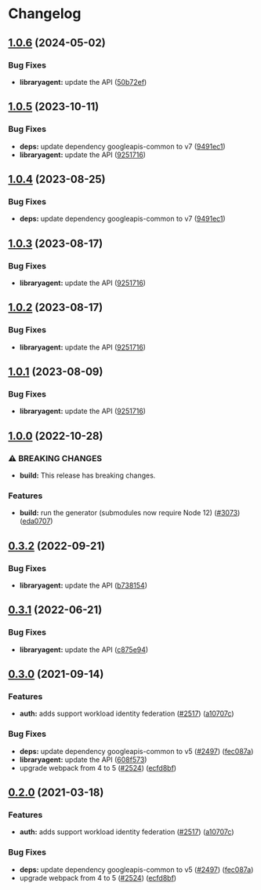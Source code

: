 # Changelog

## [1.0.6](https://github.com/googleapis/google-api-nodejs-client/compare/libraryagent-v1.0.5...libraryagent-v1.0.6) (2024-05-02)


### Bug Fixes

* **libraryagent:** update the API ([50b72ef](https://github.com/googleapis/google-api-nodejs-client/commit/50b72ef609e5c9058b5a03ed5aaa1b5062e4bf47))

## [1.0.5](https://github.com/googleapis/google-api-nodejs-client/compare/libraryagent-v1.0.4...libraryagent-v1.0.5) (2023-10-11)


### Bug Fixes

* **deps:** update dependency googleapis-common to v7 ([9491ec1](https://github.com/googleapis/google-api-nodejs-client/commit/9491ec1cdc3c413e7d73edcfcd59cf5c28a7c855))
* **libraryagent:** update the API ([9251716](https://github.com/googleapis/google-api-nodejs-client/commit/9251716a7301d6503181a411d42ff0ef2cad0ca0))

## [1.0.4](https://github.com/googleapis/google-api-nodejs-client/compare/libraryagent-v1.0.3...libraryagent-v1.0.4) (2023-08-25)


### Bug Fixes

* **deps:** update dependency googleapis-common to v7 ([9491ec1](https://github.com/googleapis/google-api-nodejs-client/commit/9491ec1cdc3c413e7d73edcfcd59cf5c28a7c855))

## [1.0.3](https://github.com/googleapis/google-api-nodejs-client/compare/libraryagent-v1.0.2...libraryagent-v1.0.3) (2023-08-17)


### Bug Fixes

* **libraryagent:** update the API ([9251716](https://github.com/googleapis/google-api-nodejs-client/commit/9251716a7301d6503181a411d42ff0ef2cad0ca0))

## [1.0.2](https://github.com/googleapis/google-api-nodejs-client/compare/libraryagent-v1.0.1...libraryagent-v1.0.2) (2023-08-17)


### Bug Fixes

* **libraryagent:** update the API ([9251716](https://github.com/googleapis/google-api-nodejs-client/commit/9251716a7301d6503181a411d42ff0ef2cad0ca0))

## [1.0.1](https://github.com/googleapis/google-api-nodejs-client/compare/libraryagent-v1.0.0...libraryagent-v1.0.1) (2023-08-09)


### Bug Fixes

* **libraryagent:** update the API ([9251716](https://github.com/googleapis/google-api-nodejs-client/commit/9251716a7301d6503181a411d42ff0ef2cad0ca0))

## [1.0.0](https://github.com/googleapis/google-api-nodejs-client/compare/libraryagent-v0.3.2...libraryagent-v1.0.0) (2022-10-28)


### ⚠ BREAKING CHANGES

* **build:** This release has breaking changes.

### Features

* **build:** run the generator (submodules now require Node 12) ([#3073](https://github.com/googleapis/google-api-nodejs-client/issues/3073)) ([eda0707](https://github.com/googleapis/google-api-nodejs-client/commit/eda07079dadab46a80b6f9ede618f4f43030169e))

## [0.3.2](https://github.com/googleapis/google-api-nodejs-client/compare/libraryagent-v0.3.1...libraryagent-v0.3.2) (2022-09-21)


### Bug Fixes

* **libraryagent:** update the API ([b738154](https://github.com/googleapis/google-api-nodejs-client/commit/b738154db2fa2550997bb7bb56f7b04fb4991761))

## [0.3.1](https://github.com/googleapis/google-api-nodejs-client/compare/libraryagent-v0.3.0...libraryagent-v0.3.1) (2022-06-21)


### Bug Fixes

* **libraryagent:** update the API ([c875e94](https://github.com/googleapis/google-api-nodejs-client/commit/c875e944c89429edd8d703e543b1959eb05cfe9e))

## [0.3.0](https://www.github.com/googleapis/google-api-nodejs-client/compare/libraryagent-v0.2.0...libraryagent-v0.3.0) (2021-09-14)


### Features

* **auth:** adds support workload identity federation ([#2517](https://www.github.com/googleapis/google-api-nodejs-client/issues/2517)) ([a10707c](https://www.github.com/googleapis/google-api-nodejs-client/commit/a10707c477759e7c9ef6360a2fe800856fb600c1))


### Bug Fixes

* **deps:** update dependency googleapis-common to v5 ([#2497](https://www.github.com/googleapis/google-api-nodejs-client/issues/2497)) ([fec087a](https://www.github.com/googleapis/google-api-nodejs-client/commit/fec087abcf3d994dd41c3ffa0a0c12b1f9f09dae))
* **libraryagent:** update the API ([608f573](https://www.github.com/googleapis/google-api-nodejs-client/commit/608f573125c81897f2a49694a30bb9e974fd7837))
* upgrade webpack from 4 to 5  ([#2524](https://www.github.com/googleapis/google-api-nodejs-client/issues/2524)) ([ecfd8bf](https://www.github.com/googleapis/google-api-nodejs-client/commit/ecfd8bfcd06e1beabff7ec9a8c4000222379eb8d))

## [0.2.0](https://www.github.com/googleapis/google-api-nodejs-client/compare/libraryagent-v0.1.0...libraryagent-v0.2.0) (2021-03-18)


### Features

* **auth:** adds support workload identity federation ([#2517](https://www.github.com/googleapis/google-api-nodejs-client/issues/2517)) ([a10707c](https://www.github.com/googleapis/google-api-nodejs-client/commit/a10707c477759e7c9ef6360a2fe800856fb600c1))


### Bug Fixes

* **deps:** update dependency googleapis-common to v5 ([#2497](https://www.github.com/googleapis/google-api-nodejs-client/issues/2497)) ([fec087a](https://www.github.com/googleapis/google-api-nodejs-client/commit/fec087abcf3d994dd41c3ffa0a0c12b1f9f09dae))
* upgrade webpack from 4 to 5  ([#2524](https://www.github.com/googleapis/google-api-nodejs-client/issues/2524)) ([ecfd8bf](https://www.github.com/googleapis/google-api-nodejs-client/commit/ecfd8bfcd06e1beabff7ec9a8c4000222379eb8d))
